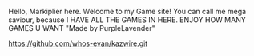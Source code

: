 Hello, Markiplier here. Welcome to my Game site!
You can call me mega saviour, because I HAVE ALL THE GAMES IN HERE. ENJOY HOW MANY GAMES U WANT
"Made by PurpleLavender"







https://github.com/whos-evan/kazwire.git











